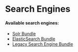 # Search Engines

#### Available search engines:

-   [Solr Bundle](Solr_Bundle)
-   [ElasticSearch Bundle](ElasticSearch_Bundle)
-   [Legacy Search Engine Bundle](Legacy_Search_Engine_Bundle)

 


